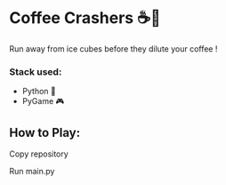 # Coffee Crashers ☕🫘

Run away from ice cubes before they dilute your coffee !

### Stack used:
- Python 🐍
- PyGame 🎮

## How to Play:

Copy repository

Run main.py


